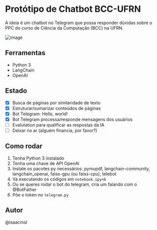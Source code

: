 # Protótipo de Chatbot BCC-UFRN

A ideia é um chatbot no Telegram que possa responder dúvidas sobre o PPC do curso de Ciência da Computação (BCC) na UFRN.

![image](https://github.com/isaacmsl/pergunta-bot-cc/assets/31693006/95820034-ce6d-4fa9-83ca-a9987c23d970)

## Ferramentas

- Python 3
- LangChain
- OpenAI

## Estado

- [x] Busca de páginas por similaridade de texto
- [x] Estruturar/sumarizar conteúdos de páginas
- [x] Bot Telegram: Hello, world!
- [x] Bot Telegram processa/responde mensagens dos usuários
- [ ] Evalutation para qualificar as respostas da IA
- [ ] Deixar no ar (alguém financia, por favor?)

## Como rodar

1. Tenha Python 3 instalado
1. Tenha uma chave de API OpenAI
1. Instale os pacotes py necessários: pymupdf, langchain-community, langchain_openai, faiss-gpu (ou faiss-cpu), telebot
1. Vá executando os códigos em `notebook.ipynb`
1. Ou se queres rodar o bot do telegram, cria um falando com o @BotFather
1. Põe o token no `telegram.py`

## Autor

@isaacmsl
